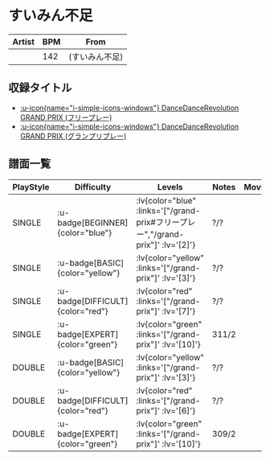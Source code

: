 # すいみん不足

|Artist|BPM|From|
|------|---|----|
||142|(すいみん不足)|

## 収録タイトル

- [ :u-icon{name="i-simple-icons-windows"} DanceDanceRevolution GRAND PRIX (フリープレー)](/grand-prix#フリープレー)
- [ :u-icon{name="i-simple-icons-windows"} DanceDanceRevolution GRAND PRIX (グランプリプレー)](/grand-prix)

## 譜面一覧

|PlayStyle|Difficulty|Levels|Notes|Movie|
|---------|----------|------|-----|-----|
|SINGLE| :u-badge[BEGINNER]{color="blue"} | :lv{color="blue" :links='["/grand-prix#フリープレー","/grand-prix"]' :lv='[2]'} |?/?||
|SINGLE| :u-badge[BASIC]{color="yellow"} | :lv{color="yellow" :links='["/grand-prix"]' :lv='[3]'} |?/?||
|SINGLE| :u-badge[DIFFICULT]{color="red"} | :lv{color="red" :links='["/grand-prix"]' :lv='[7]'} |?/?||
|SINGLE| :u-badge[EXPERT]{color="green"} | :lv{color="green" :links='["/grand-prix"]' :lv='[10]'} |311/2||
|DOUBLE| :u-badge[BASIC]{color="yellow"} | :lv{color="yellow" :links='["/grand-prix"]' :lv='[3]'} |?/?||
|DOUBLE| :u-badge[DIFFICULT]{color="red"} | :lv{color="red" :links='["/grand-prix"]' :lv='[6]'} |?/?||
|DOUBLE| :u-badge[EXPERT]{color="green"} | :lv{color="green" :links='["/grand-prix"]' :lv='[10]'} |309/2||
